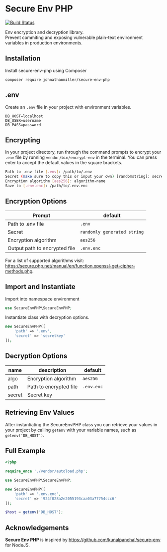 # Secure Env PHP

[![Build Status](https://travis-ci.org/johnathanmiller/secure-env-php.svg?branch=master)](https://travis-ci.org/johnathanmiller/secure-env-php)

Env encryption and decryption library.  
Prevent commiting and exposing vulnerable plain-text environment variables in production environments.

## Installation
Install secure-env-php using Composer
```
composer require johnathanmiller/secure-env-php
```

## .env
Create an `.env` file in your project with environment variables.
```dosini
DB_HOST=localhost
DB_USER=username
DB_PASS=password
```

## Encrypting
In your project directory, run through the command prompts to encrypt your `.env` file by running `vendor/bin/encrypt-env` in the terminal. You can press enter to accept the default values in the square brackets.
```bash
Path to .env file [.env]: /path/to/.env  
Secret (make sure to copy this or input your own) [randomstring]: secretkey  
Encryption algorithm [aes256]: algorithm-name  
Save to [.env.enc]: /path/to/.env.enc  
```

## Encryption Options
| Prompt | default |
| ------ | ------- |
| Path to .env file | `.env`
| Secret | `randomly generated string`
| Encryption algorithm | `aes256`
| Output path to encrypted file | `.env.enc`

For a list of supported algorithms visit: https://secure.php.net/manual/en/function.openssl-get-cipher-methods.php.

## Import and Instantiate
Import into namespace environment
```php
use SecureEnvPHP\SecureEnvPHP;
```
Instantiate class with decryption options.
```php
new SecureEnvPHP([
    'path' => '.env',
    'secret' => 'secretkey'
]);
```

## Decryption Options
| name | description | default |
| ------ | ---------- | ------- |
| algo | Encryption algorithm | `aes256`
| path | Path to encrypted file | `.env.enc`
| secret | Secret key |

## Retrieving Env Values
After instantiating the SecureEnvPHP class you can retrieve your values in your project by calling `getenv` with your variable names, such as `getenv('DB_HOST')`.

## Full Example
```php
<?php

require_once './vendor/autoload.php';

use SecureEnvPHP\SecureEnvPHP;

new SecureEnvPHP([
    'path' => '.env.enc',
    'secret' => '924f028a2e2055193caa03a77754ccc6'
]);

$host = getenv('DB_HOST');
```

## Acknowledgements
**Secure Env PHP** is inspired by https://github.com/kunalpanchal/secure-env for NodeJS.